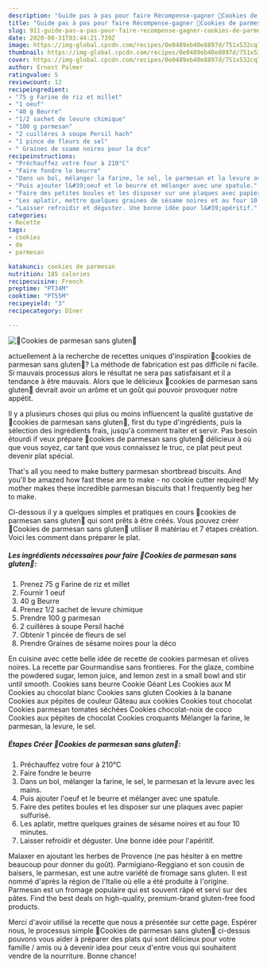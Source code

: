 ```yaml
---
description: "Guide pas à pas pour faire Récompense-gagner 🔸Cookies de parmesan sans gluten🔸"
title: "Guide pas à pas pour faire Récompense-gagner 🔸Cookies de parmesan sans gluten🔸"
slug: 911-guide-pas-a-pas-pour-faire-recompense-gagner-cookies-de-parmesan-sans-gluten
date: 2020-08-31T03:44:21.739Z
image: https://img-global.cpcdn.com/recipes/0e0489eb40e8897d/751x532cq70/🔸cookies-de-parmesan-sans-gluten🔸-photo-principale-de-la-recette.jpg
thumbnail: https://img-global.cpcdn.com/recipes/0e0489eb40e8897d/751x532cq70/🔸cookies-de-parmesan-sans-gluten🔸-photo-principale-de-la-recette.jpg
cover: https://img-global.cpcdn.com/recipes/0e0489eb40e8897d/751x532cq70/🔸cookies-de-parmesan-sans-gluten🔸-photo-principale-de-la-recette.jpg
author: Ernest Palmer
ratingvalue: 5
reviewcount: 12
recipeingredient:
- "75 g Farine de riz et millet"
- "1 oeuf"
- "40 g Beurre"
- "1/2 sachet de levure chimique"
- "100 g parmesan"
- "2 cuillères à soupe Persil hach"
- "1 pince de fleurs de sel"
- " Graines de ssame noires pour la dco"
recipeinstructions:
- "Préchauffez votre four à 210°C"
- "Faire fondre le beurre"
- "Dans un bol, mélanger la farine, le sel, le parmesan et la levure avec les mains."
- "Puis ajouter l&#39;oeuf et le beurre et mélanger avec une spatule."
- "Faire des petites boules et les disposer sur une plaques avec papier sulfurisé."
- "Les aplatir, mettre quelques graines de sésame noires et au four 10 minutes."
- "Laisser refroidir et déguster. Une bonne idée pour l&#39;apéritif."
categories:
- Recette
tags:
- cookies
- de
- parmesan

katakunci: cookies de parmesan 
nutrition: 185 calories
recipecuisine: French
preptime: "PT34M"
cooktime: "PT55M"
recipeyield: "3"
recipecategory: Dîner

---
```



![🔸Cookies de parmesan sans gluten🔸](https://img-global.cpcdn.com/recipes/0e0489eb40e8897d/751x532cq70/🔸cookies-de-parmesan-sans-gluten🔸-photo-principale-de-la-recette.jpg)

actuellement à la recherche de recettes uniques d'inspiration 🔸cookies de parmesan sans gluten🔸? La méthode de fabrication est pas difficile ni facile. Si mauvais processus alors le résultat ne sera pas satisfaisant et il a tendance à être mauvais. Alors que le délicieux 🔸cookies de parmesan sans gluten🔸 devrait avoir un arôme et un goût qui pouvoir provoquer notre appétit.

Il y a plusieurs choses qui plus ou moins influencent la qualité gustative de 🔸cookies de parmesan sans gluten🔸, first du type d'ingrédients, puis la sélection des ingrédients frais, jusqu'à comment traiter et servir. Pas besoin étourdi if veux prépare 🔸cookies de parmesan sans gluten🔸 délicieux à où que vous soyez, car tant que vous connaissez le truc, ce plat peut peut devenir plat spécial.

That&#39;s all you need to make buttery parmesan shortbread biscuits. And you&#39;ll be amazed how fast these are to make - no cookie cutter required! My mother makes these incredible parmesan biscuits that I frequently beg her to make.


Ci-dessous il y a quelques simples et pratiques en cours 🔸cookies de parmesan sans gluten🔸 qui sont prêts à être créés. Vous pouvez créer 🔸Cookies de parmesan sans gluten🔸 utiliser 8 matériau et 7 étapes création. Voici les comment dans préparer le plat.

<!--inarticleads1-->

##### Les ingrédients nécessaires pour faire 🔸Cookies de parmesan sans gluten🔸:

1. Prenez 75 g Farine de riz et millet
1. Fournir 1 oeuf
1.  40 g Beurre
1. Prenez 1/2 sachet de levure chimique
1. Prendre 100 g parmesan
1.  2 cuillères à soupe Persil haché
1. Obtenir 1 pincée de fleurs de sel
1. Prendre  Graines de sésame noires pour la déco


En cuisine avec cette belle idée de recette de cookies parmesan et olives noires. La recette par Gourmandise sans frontieres. For the glaze, combine the powdered sugar, lemon juice, and lemon zest in a small bowl and stir until smooth. Cookies sans beurre Cookie Géant Les Cookies aux M Cookies au chocolat blanc Cookies sans gluten Cookies à la banane Cookies aux pépites de couleur Gâteau aux cookies Cookies tout chocolat Cookies parmesan tomates séchées Cookies chocolat-noix de coco Cookies aux pépites de chocolat Cookies croquants Mélanger la farine, le parmesan, la levure, le sel. 

<!--inarticleads2-->

##### Étapes Créer 🔸Cookies de parmesan sans gluten🔸:

1. Préchauffez votre four à 210°C
1. Faire fondre le beurre
1. Dans un bol, mélanger la farine, le sel, le parmesan et la levure avec les mains.
1. Puis ajouter l&#39;oeuf et le beurre et mélanger avec une spatule.
1. Faire des petites boules et les disposer sur une plaques avec papier sulfurisé.
1. Les aplatir, mettre quelques graines de sésame noires et au four 10 minutes.
1. Laisser refroidir et déguster. Une bonne idée pour l&#39;apéritif.


Malaxer en ajoutant les herbes de Provence (ne pas hésiter à en mettre beaucoup pour donner du goût). Parmigiano-Reggiano et son cousin de baisers, le parmesan, est une autre variété de fromage sans gluten. Il est nommé d&#39;après la région de l&#39;Italie où elle a été produite à l&#39;origine. Parmesan est un fromage populaire qui est souvent râpé et servi sur des pâtes. Find the best deals on high-quality, premium-brand gluten-free food products. 


Merci d'avoir utilisé la recette que nous a présentée sur cette page. Espérer nous, le processus simple 🔸Cookies de parmesan sans gluten🔸 ci-dessus pouvons vous aider à préparer des plats qui sont délicieux pour votre famille / amis ou à devenir idea pour ceux d'entre vous qui souhaitent vendre de la nourriture. Bonne chance!
